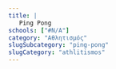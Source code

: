 ```yaml
---
title: |
   Ping Pong
schools: ["#N/A"]
category: "Αθλητισμός"
slugSubcategory: "ping-pong"
slugCategory: "athlitismos"
---
```


